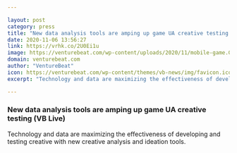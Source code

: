 ```yaml
---

layout: post
category: press
title: "New data analysis tools are amping up game UA creative testing (VB Live)"
date: 2020-11-06 13:56:27
link: https://vrhk.co/2U0Ei1u
image: https://venturebeat.com/wp-content/uploads/2020/11/mobile-game.GettyImages-1202191052.jpg?w=1200&strip=all
domain: venturebeat.com
author: "VentureBeat"
icon: https://venturebeat.com/wp-content/themes/vb-news/img/favicon.ico
excerpt: "Technology and data are maximizing the effectiveness of developing and testing creative with new creative analysis and ideation tools."

---
```


### New data analysis tools are amping up game UA creative testing (VB Live)

Technology and data are maximizing the effectiveness of developing and testing creative with new creative analysis and ideation tools.